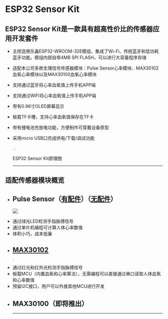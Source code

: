 # ESP32 Sensor Kit

## ESP32 Sensor Kit是一款具有超高性价比的传感器应用开发套件

- 主控选用乐鑫ESP32-WROOM-32E模组，集成了Wi-Fi、传统蓝牙和低功耗蓝牙功能。模组内部自带4MB SPI FLASH，可以进行大容量程序存储

- 适配本公司多款生理信号传感器模块：Pulse Sensor心率模块、MAX30102血氧心率模块以及MAX30100血氧心率模块

- 支持通过蓝牙将心率血氧值上传手机APP端

- 支持通过WIFI将心率血氧值上传手机APP端

- 带有0.96寸OLED屏幕显示

- 板载TF卡槽，支持心率血氧值保存在TF卡

- 带有锂电池充放电功能，方便制作可穿戴设备原型

- 采用micro USB口完成供电/下载/调试功能

  <img src="https://addison-cq.github.io/webPages/images/ESP32_LAYOUT.jpg" style="zoom: 15%;" />

  <img src="https://addison-cq.github.io/webPages/images/ESP32_back.jpg" style="zoom:17%;" />

  ESP32 Sensor Kit原理图
  
  ------



## 适配传感器模块概览

- ## Pulse Sensor（[有配件](https://item.taobao.com/item.htm?spm=a21dvs.23580594.0.0.3bc13d0dJniMxi&ft=t&id=36688885742)）（[无配件](https://item.taobao.com/item.htm?spm=a1z10.1-c.w4004-5180712001.7.23184ebaXpwi0t&id=40354425711)）

    ![](https://addison-cq.github.io/webPages/images/image-20221026214424539.png)
* 通过绿光LED检测手指脉搏信号
* 通过单片机编程可计算人体心率数值
* 体积小巧，成本低廉

- ## [MAX30102](https://item.taobao.com/item.htm?spm=a21dvs.23580594.0.0.3bc13d0dJniMxi&ft=t&id=700319321804)

  <img src="https://addison-cq.github.io/webPages/images/ADS-30102_front.jpg" style="zoom:15%;" /><img src="https://addison-cq.github.io/webPages/images/ADS-30102_back.jpg" style="zoom:14%;" />
* 通过红光和红外光检测手指脉搏信号
* 板载MCU（内置血氧和心率算法），无需编程可以直接通过串口读取人体血氧和心率数值
* 预留I2C接口，用户可以外接其他MCU进行开发
- ## MAX30100（即将推出）
  
  ------
